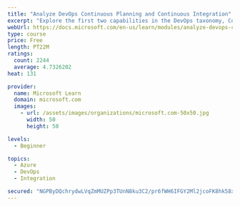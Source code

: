 ```yaml
---
title: "Analyze DevOps Continuous Planning and Continuous Integration"
excerpt: "Explore the first two capabilities in the DevOps taxonomy, Continuous Planning and Continuous Integration."
webUrl: https://docs.microsoft.com/en-us/learn/modules/analyze-devops-continuous-planning-intergration/
type: course
price: Free
length: PT22M
ratings:
  count: 2244
  average: 4.7326202
heat: 131

provider:
  name: Microsoft Learn
  domain: microsoft.com
  images:
    - url: /assets/images/organizations/microsoft.com-50x50.jpg
      width: 50
      height: 50

levels:
  - Beginner

topics:
  - Azure
  - DevOps
  - Integration

secured: "NGPByDQchrydwLVqZmMUZPp3TUnN8ku3C2/pr6fWH6IFGY2Ml2jcoFK8hk58xEiIrzFCqmgyxYxL12rA4cL+pTsGmux2xN6mJnOLBx62X0qhb4srL9Ig1KPz/XKMS11WVjEAUnd9dkyGY2PD7wOytyfS7rHN03f0Zh5Whq0qW2kaAZyShY3jFySaXLvXoBiXFLB9ie9dzRQYqbt4Ni10D3o7u4XEiE0fGwXZkH1Bzwm2dJscxXOuPuHIMfZMYkx/TgXGw5QtIWuxoxPQqQhUHdOnp9TW6eJ4bgWAZ4+XMjdIfOMHUGywvu6beM5yWP18mToeqo4sHUY8OkhUBZMewCVMaPrzvF8kEyHW3x+5fTW2EmVlyo8qO37dJtnPCZTdprulZ5U7/9Y0Dh1sLqdqP3o571uG5rBzq9TJeqQu+JY=;spTJKjpmd+djW8OfZhV9cQ=="
---
```


